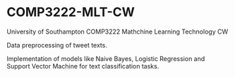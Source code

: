 # COMP3222-MLT-CW

University of Southampton COMP3222 Mathchine Learning Technology CW

Data preprocessing of tweet texts.

Implementation of models like Naive Bayes, Logistic Regression and Support Vector Machine for text classification tasks. 